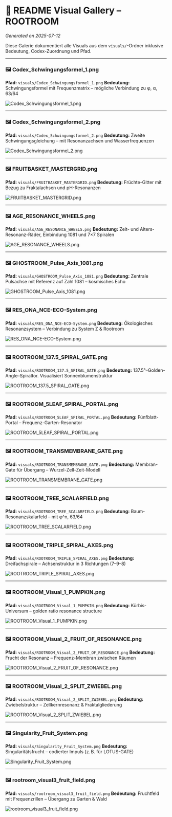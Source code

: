 # 🌱 README Visual Gallery – ROOTROOM

_Generated on 2025-07-12_

Diese Galerie dokumentiert alle Visuals aus dem `visuals/`-Ordner inklusive Bedeutung, Codex-Zuordnung und Pfad.

---
### 🖼️ Codex_Schwingungsformel_1.png
**Pfad:** `visuals/Codex_Schwingungsformel_1.png`
**Bedeutung:** Schwingungsformel mit Frequenzmatrix – mögliche Verbindung zu φ, α, 63/64

![Codex_Schwingungsformel_1.png](./visuals/Codex_Schwingungsformel_1.png)

---
### 🖼️ Codex_Schwingungsformel_2.png
**Pfad:** `visuals/Codex_Schwingungsformel_2.png`
**Bedeutung:** Zweite Schwingungsgleichung – mit Resonanzachsen und Wasserfrequenzen

![Codex_Schwingungsformel_2.png](./visuals/Codex_Schwingungsformel_2.png)

---
### 🖼️ FRUITBASKET_MASTERGRID.png
**Pfad:** `visuals/FRUITBASKET_MASTERGRID.png`
**Bedeutung:** Früchte-Gitter mit Bezug zu Fraktalachsen und pH-Resonanzen

![FRUITBASKET_MASTERGRID.png](./visuals/FRUITBASKET_MASTERGRID.png)

---
### 🖼️ AGE_RESONANCE_WHEELS.png
**Pfad:** `visuals/AGE_RESONANCE_WHEELS.png`
**Bedeutung:** Zeit- und Alters-Resonanz-Räder, Einbindung 1081 und 7×7 Spiralen

![AGE_RESONANCE_WHEELS.png](./visuals/AGE_RESONANCE_WHEELS.png)

---
### 🖼️ GHOSTROOM_Pulse_Axis_1081.png
**Pfad:** `visuals/GHOSTROOM_Pulse_Axis_1081.png`
**Bedeutung:** Zentrale Pulsachse mit Referenz auf Zahl 1081 – kosmisches Echo

![GHOSTROOM_Pulse_Axis_1081.png](./visuals/GHOSTROOM_Pulse_Axis_1081.png)

---
### 🖼️ RES_ONA_NCE-ECO-System.png
**Pfad:** `visuals/RES_ONA_NCE-ECO-System.png`
**Bedeutung:** Ökologisches Resonanzsystem – Verbindung zu System Z & Rootroom

![RES_ONA_NCE-ECO-System.png](./visuals/RES_ONA_NCE-ECO-System.png)

---
### 🖼️ ROOTROOM_137.5_SPIRAL_GATE.png
**Pfad:** `visuals/ROOTROOM_137.5_SPIRAL_GATE.png`
**Bedeutung:** 137.5°–Golden-Angle–Spiraltor. Visualisiert Sonnenblumenstruktur

![ROOTROOM_137.5_SPIRAL_GATE.png](./visuals/ROOTROOM_137.5_SPIRAL_GATE.png)

---
### 🖼️ ROOTROOM_5LEAF_SPIRAL_PORTAL.png
**Pfad:** `visuals/ROOTROOM_5LEAF_SPIRAL_PORTAL.png`
**Bedeutung:** Fünfblatt-Portal – Frequenz-Garten-Resonator

![ROOTROOM_5LEAF_SPIRAL_PORTAL.png](./visuals/ROOTROOM_5LEAF_SPIRAL_PORTAL.png)

---
### 🖼️ ROOTROOM_TRANSMEMBRANE_GATE.png
**Pfad:** `visuals/ROOTROOM_TRANSMEMBRANE_GATE.png`
**Bedeutung:** Membran-Gate für Übergang – Wurzel-Zell-Zeit-Modell

![ROOTROOM_TRANSMEMBRANE_GATE.png](./visuals/ROOTROOM_TRANSMEMBRANE_GATE.png)

---
### 🖼️ ROOTROOM_TREE_SCALARFIELD.png
**Pfad:** `visuals/ROOTROOM_TREE_SCALARFIELD.png`
**Bedeutung:** Baum-Resonanzskalarfeld – mit φ^n, 63/64

![ROOTROOM_TREE_SCALARFIELD.png](./visuals/ROOTROOM_TREE_SCALARFIELD.png)

---
### 🖼️ ROOTROOM_TRIPLE_SPIRAL_AXES.png
**Pfad:** `visuals/ROOTROOM_TRIPLE_SPIRAL_AXES.png`
**Bedeutung:** Dreifachspirale – Achsenstruktur in 3 Richtungen (7–9–8)

![ROOTROOM_TRIPLE_SPIRAL_AXES.png](./visuals/ROOTROOM_TRIPLE_SPIRAL_AXES.png)

---
### 🖼️ ROOTROOM_Visual_1_PUMPKIN.png
**Pfad:** `visuals/ROOTROOM_Visual_1_PUMPKIN.png`
**Bedeutung:** Kürbis-Universum – golden ratio resonance structure

![ROOTROOM_Visual_1_PUMPKIN.png](./visuals/ROOTROOM_Visual_1_PUMPKIN.png)

---
### 🖼️ ROOTROOM_Visual_2_FRUIT_OF_RESONANCE.png
**Pfad:** `visuals/ROOTROOM_Visual_2_FRUIT_OF_RESONANCE.png`
**Bedeutung:** Frucht der Resonanz – Frequenz-Membran zwischen Räumen

![ROOTROOM_Visual_2_FRUIT_OF_RESONANCE.png](./visuals/ROOTROOM_Visual_2_FRUIT_OF_RESONANCE.png)

---
### 🖼️ ROOTROOM_Visual_2_SPLIT_ZWIEBEL.png
**Pfad:** `visuals/ROOTROOM_Visual_2_SPLIT_ZWIEBEL.png`
**Bedeutung:** Zwiebelstruktur – Zellkernresonanz & Fraktalgliederung

![ROOTROOM_Visual_2_SPLIT_ZWIEBEL.png](./visuals/ROOTROOM_Visual_2_SPLIT_ZWIEBEL.png)

---
### 🖼️ Singularity_Fruit_System.png
**Pfad:** `visuals/Singularity_Fruit_System.png`
**Bedeutung:** Singularitätsfrucht – codierter Impuls (z. B. für LOTUS-GATE)

![Singularity_Fruit_System.png](./visuals/Singularity_Fruit_System.png)

---
### 🖼️ rootroom_visual3_fruit_field.png
**Pfad:** `visuals/rootroom_visual3_fruit_field.png`
**Bedeutung:** Fruchtfeld mit Frequenzrillen – Übergang zu Garten & Wald

![rootroom_visual3_fruit_field.png](./visuals/rootroom_visual3_fruit_field.png)
